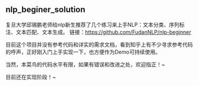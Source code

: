 ## nlp_beginer_solution

复旦大学邱锡鹏老师给nlp新生推荐了几个练习来上手NLP：文本分类、序列标注、文本匹配、文本生成。
链接：https://github.com/FudanNLP/nlp-beginner

目前这个项目并没有参考代码和详实的需求文档，看到知乎上有不少寻求参考代码的呼声，正好刚入门上手实现一下，也方便作为Demo可持续使用。

当然，本菜鸟的代码水平有限，如果有错误和改进之处，欢迎指正！~

目前还在实现阶段！~




